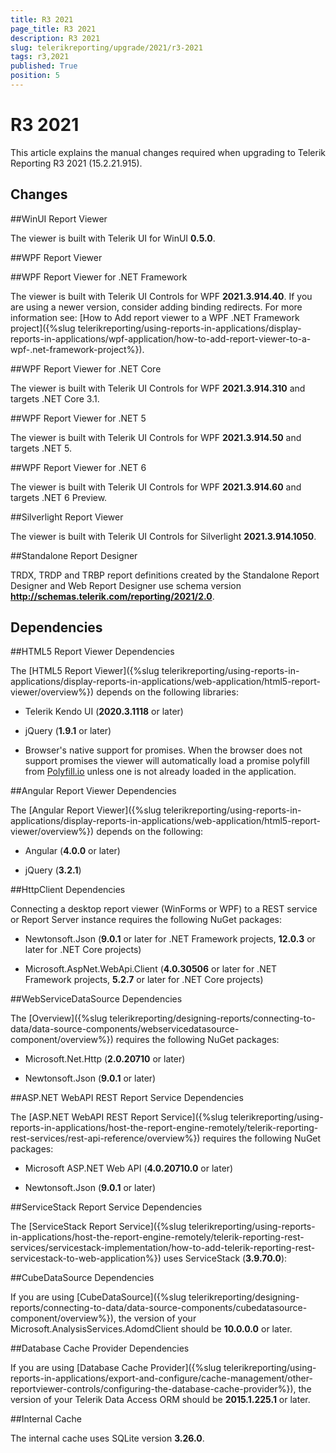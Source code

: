 ```yaml
---
title: R3 2021
page_title: R3 2021 
description: R3 2021
slug: telerikreporting/upgrade/2021/r3-2021
tags: r3,2021
published: True
position: 5
---
```


# R3 2021

This article explains the manual changes required when upgrading to Telerik Reporting R3 2021 (15.2.21.915).

## Changes

##WinUI Report Viewer

The viewer is built with Telerik UI for WinUI __0.5.0__. 

##WPF Report Viewer

##WPF Report Viewer for .NET Framework

The viewer is built with Telerik UI Controls for WPF __2021.3.914.40__. If you are using a newer version, consider adding binding redirects. For more information see: [How to Add report viewer to a WPF .NET Framework project]({%slug telerikreporting/using-reports-in-applications/display-reports-in-applications/wpf-application/how-to-add-report-viewer-to-a-wpf-.net-framework-project%}).

##WPF Report Viewer for .NET Core

The viewer is built with Telerik UI Controls for WPF __2021.3.914.310__ and targets .NET Core 3.1. 

##WPF Report Viewer for .NET 5

The viewer is built with Telerik UI Controls for WPF __2021.3.914.50__ and targets .NET 5. 

##WPF Report Viewer for .NET 6

The viewer is built with Telerik UI Controls for WPF __2021.3.914.60__ and targets .NET 6 Preview. 

##Silverlight Report Viewer

The viewer is built with Telerik UI Controls for Silverlight __2021.3.914.1050__. 

##Standalone Report Designer

TRDX, TRDP and TRBP report definitions created by the Standalone Report Designer and Web Report Designer use schema version __http://schemas.telerik.com/reporting/2021/2.0__. 

## Dependencies

##HTML5 Report Viewer Dependencies

The [HTML5 Report Viewer]({%slug telerikreporting/using-reports-in-applications/display-reports-in-applications/web-application/html5-report-viewer/overview%}) depends on the following libraries: 

* Telerik Kendo UI (__2020.3.1118__ or later) 

* jQuery (__1.9.1__ or later) 

* Browser's native support for promises. When the browser does not support promises the viewer will automatically load a promise polyfill from [Polyfill.io](https://polyfill.io) unless one is not already loaded in the application. 

##Angular Report Viewer Dependencies

The [Angular Report Viewer]({%slug telerikreporting/using-reports-in-applications/display-reports-in-applications/web-application/html5-report-viewer/overview%}) depends on the following: 

* Angular (__4.0.0__ or later) 

* jQuery (__3.2.1__) 

##HttpClient Dependencies

Connecting a desktop report viewer (WinForms or WPF) to a REST service or Report Server instance requires the following NuGet packages: 

* Newtonsoft.Json (__9.0.1__ or later for .NET Framework projects, __12.0.3__ or later for .NET Core projects) 

* Microsoft.AspNet.WebApi.Client (__4.0.30506__ or later for .NET Framework projects, __5.2.7__ or later for .NET Core projects) 

##WebServiceDataSource Dependencies

The [Overview]({%slug telerikreporting/designing-reports/connecting-to-data/data-source-components/webservicedatasource-component/overview%}) requires the following NuGet packages: 

* Microsoft.Net.Http (__2.0.20710__ or later) 

* Newtonsoft.Json (__9.0.1__ or later) 

##ASP.NET WebAPI REST Report Service Dependencies

The [ASP.NET WebAPI REST Report Service]({%slug telerikreporting/using-reports-in-applications/host-the-report-engine-remotely/telerik-reporting-rest-services/rest-api-reference/overview%}) requires the following NuGet packages: 

* Microsoft ASP.NET Web API (__4.0.20710.0__ or later) 

* Newtonsoft.Json (__9.0.1__ or later) 

##ServiceStack Report Service Dependencies

The [ServiceStack Report Service]({%slug telerikreporting/using-reports-in-applications/host-the-report-engine-remotely/telerik-reporting-rest-services/servicestack-implementation/how-to-add-telerik-reporting-rest-servicestack-to-web-application%}) uses ServiceStack (__3.9.70.0__): 

##CubeDataSource Dependencies

If you are using [CubeDataSource]({%slug telerikreporting/designing-reports/connecting-to-data/data-source-components/cubedatasource-component/overview%}), the version of your Microsoft.AnalysisServices.AdomdClient should be __10.0.0.0__ or later. 

##Database Cache Provider Dependencies

If you are using [Database Cache Provider]({%slug telerikreporting/using-reports-in-applications/export-and-configure/cache-management/other-reportviewer-controls/configuring-the-database-cache-provider%}), the version of your Telerik Data Access ORM should be __2015.1.225.1__ or later. 

##Internal Cache

The internal cache uses SQLite version __3.26.0__. 
